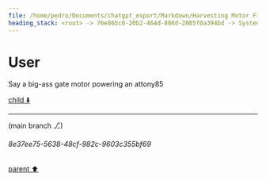 ```yaml
---
file: /home/pedro/Documents/chatgpt_export/Markdown/Harvesting Motor Fields for Microcontrollers.md
heading_stack: <root> -> 76e865c0-20b2-464d-886d-2085f0a394bd -> System -> 90cbfd0a-d946-4ade-9b8d-760c81eb5f21 -> System -> aaa2c2b8-2ffe-4e97-8e29-722e0f25c925 -> User -> 487b9167-01f8-4206-97d9-f9ade30c87a5 -> Assistant -> aaa2303a-59a1-4997-b067-34aee34c5625 -> User
---
```

# User

Say a big-ass gate motor powering an attony85

[child ⬇️](#8e37ee75-5638-48cf-982c-9603c355bf69)

---

(main branch ⎇)
###### 8e37ee75-5638-48cf-982c-9603c355bf69
[parent ⬆️](#aaa2303a-59a1-4997-b067-34aee34c5625)
